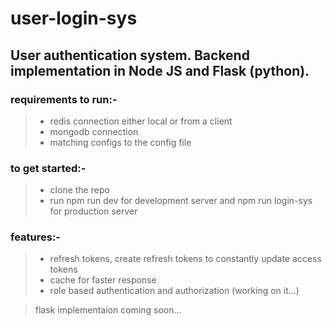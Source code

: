 # user-login-sys

## User authentication system. Backend implementation in Node JS and Flask (python).

### requirements to run:-
> - redis connection either local or from a client
> - mongodb connection
> - matching configs to the config file

### to get started:-
> - clone the repo 
> - run npm run dev for development server and npm run login-sys for production server

### features:-
> - refresh tokens, create refresh tokens to constantly update access tokens
> - cache for faster response
> - role based authentication and authorization (working on it...)

> flask implementaion coming soon...
